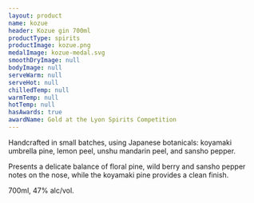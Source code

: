 ```yaml
---
layout: product
name: kozue
header: Kozue gin 700ml
productType: spirits
productImage: kozue.png
medalImage: kozue-medal.svg
smoothDryImage: null
bodyImage: null
serveWarm: null
serveHot: null
chilledTemp: null
warmTemp: null
hotTemp: null
hasAwards: true
awardName: Gold at the Lyon Spirits Competition
---
```


Handcrafted in small batches, using Japanese botanicals: koyamaki umbrella pine, lemon peel, unshu mandarin peel, and sansho pepper.  

Presents a delicate balance of floral pine, wild berry and sansho pepper notes on the nose, while the koyamaki pine provides a clean finish.  

700ml, 47% alc/vol.
